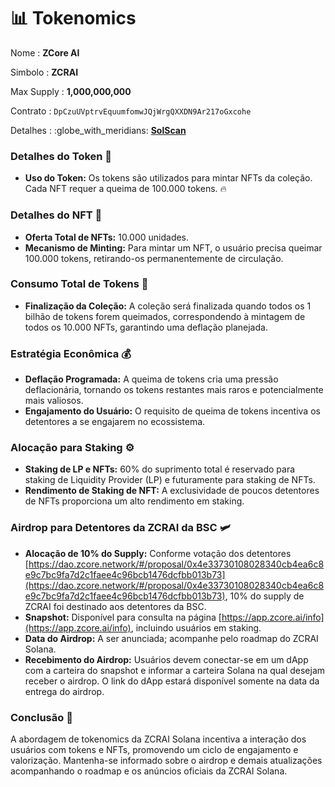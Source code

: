# 📊 Tokenomics

Nome : **ZCore AI**

Simbolo : **ZCRAI**

Max Supply : **1,000,000,000**

Contrato : `DpCzuUVptrvEquumfomwJQjWrgQXXDN9Ar217oGxcohe`

Detalhes : :globe\_with\_meridians: [**SolScan**](https://solscan.io/token/DpCzuUVptrvEquumfomwJQjWrgQXXDN9Ar217oGxcohe)

### Detalhes do Token 💾

* **Uso do Token:** Os tokens são utilizados para mintar NFTs da coleção. Cada NFT requer a queima de 100.000 tokens. 🔥

### Detalhes do NFT 🎨

* **Oferta Total de NFTs:** 10.000 unidades.
* **Mecanismo de Minting:** Para mintar um NFT, o usuário precisa queimar 100.000 tokens, retirando-os permanentemente de circulação.

### Consumo Total de Tokens 🌟

* **Finalização da Coleção:** A coleção será finalizada quando todos os 1 bilhão de tokens forem queimados, correspondendo à mintagem de todos os 10.000 NFTs, garantindo uma deflação planejada.

### Estratégia Econômica 💰

* **Deflação Programada:** A queima de tokens cria uma pressão deflacionária, tornando os tokens restantes mais raros e potencialmente mais valiosos.
* **Engajamento do Usuário:** O requisito de queima de tokens incentiva os detentores a se engajarem no ecossistema.

### Alocação para Staking ⚙️

* **Staking de LP e NFTs:** 60% do suprimento total é reservado para staking de Liquidity Provider (LP) e futuramente para staking de NFTs.
* **Rendimento de Staking de NFT:** A exclusividade de poucos detentores de NFTs proporciona um alto rendimento em staking.

### Airdrop para Detentores da ZCRAI da BSC 🛩️

* **Alocação de 10% do Supply:** Conforme votação dos detentores [https://dao.zcore.network/#/proposal/0x4e33730108028340cb4ea6c8e9c7bc9fa7d2c1faee4c96bcb1476dcfbb013b73](https://dao.zcore.network/#/proposal/0x4e33730108028340cb4ea6c8e9c7bc9fa7d2c1faee4c96bcb1476dcfbb013b73), 10% do supply de ZCRAI foi destinado aos detentores da BSC.
* **Snapshot:** Disponível para consulta na página [https://app.zcore.ai/info](https://app.zcore.ai/info), incluindo usuários em staking.
* **Data do Airdrop:** A ser anunciada; acompanhe pelo roadmap do ZCRAI Solana.
* **Recebimento do Airdrop:** Usuários devem conectar-se em um dApp com a carteira do snapshot e informar a carteira Solana na qual desejam receber o airdrop. O link do dApp estará disponível somente na data da entrega do airdrop.

### Conclusão 🔄

A abordagem de tokenomics da ZCRAI Solana incentiva a interação dos usuários com tokens e NFTs, promovendo um ciclo de engajamento e valorização. Mantenha-se informado sobre o airdrop e demais atualizações acompanhando o roadmap e os anúncios oficiais da ZCRAI Solana.
